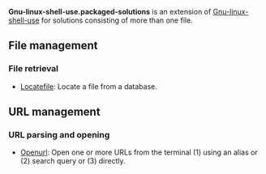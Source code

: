 
**Gnu-linux-shell-use.packaged-solutions** is an extension of [Gnu-linux-shell-use](https://github.com/computingfoundation/gnu-linux-shell-use) for solutions consisting of more than one file.

## File management

### File retrieval

* [Locatefile](https://github.com/computingfoundation/gnu-linux-shell-use.packaged-solutions/tree/master/file_management/file_retrieval/locatefile#locatefile): Locate a file from a database.

## URL management

### URL parsing and opening

* [Openurl](https://github.com/computingfoundation/gnu-linux-shell-use.packaged-solutions/tree/master/url_management/url_parsing_and_opening//openurl#openurl): Open one or more URLs from the terminal (1) using an alias or (2) search query or (3) directly.

